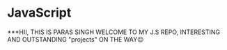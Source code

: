 # JavaScript


***HII, THIS IS PARAS SINGH WELCOME TO MY J.S REPO, INTERESTING AND OUTSTANDING "projects" ON THE WAY😉
